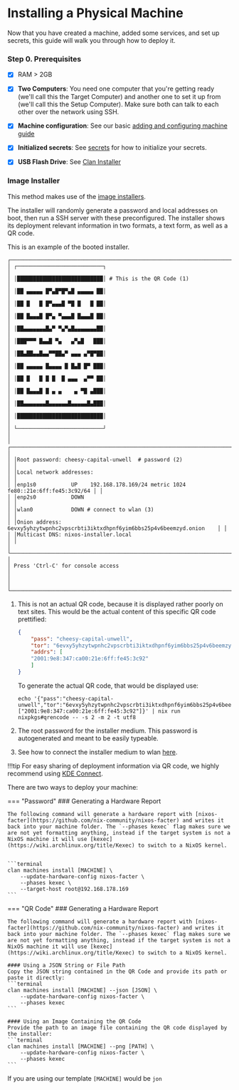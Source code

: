# Installing a Physical Machine

Now that you have created a machine, added some services, and set up secrets, this guide will walk you through how to deploy it.


### Step 0. Prerequisites
- [x] RAM > 2GB
- [x] **Two Computers**: You need one computer that you're getting ready (we'll call this the Target Computer) and another one to set it up from (we'll call this the Setup Computer). Make sure both can talk to each other over the network using SSH.
- [x] **Machine configuration**: See our basic [adding and configuring machine guide](./add-machines.md)
- [x] **Initialized secrets**: See [secrets](../secrets.md) for how to initialize your secrets.
- [x] **USB Flash Drive**: See [Clan Installer](./create-installer.md)


### Image Installer
This method makes use of the [image installers](./create-installer.md).

The installer will randomly generate a password and local addresses on boot, then run a SSH server with these preconfigured.
The installer shows its deployment relevant information in two formats, a text form, as well as a QR code.


This is an example of the booted installer.

```{ .bash .annotate .no-copy .nohighlight}
┌─────────────────────────────────────────────────────────────────────────────────────┐
│ ┌───────────────────────────┐                                                       │
│ │███████████████████████████│ # This is the QR Code (1)                             │
│ │██ ▄▄▄▄▄ █▀▄█▀█▀▄█ ▄▄▄▄▄ ██│                                                       │
│ │██ █   █ █▀▄▄▄█ ▀█ █   █ ██│                                                       │
│ │██ █▄▄▄█ █▀▄ ▀▄▄▄█ █▄▄▄█ ██│                                                       │
│ │██▄▄▄▄▄▄▄█▄▀ ▀▄▀▄█▄▄▄▄▄▄▄██│                                                       │
│ │███▀▀▀ █▄▄█ ▀▄   ▄▀▄█   ███│                                                       │
│ │██▄██▄▄█▄▄▀▀██▄▀ ▄▄▄ ▄▀█▀██│                                                       │
│ │██ ▄▄▄▄▄ █▄▄▄▄ █ █▄█ █▀ ███│                                                       │
│ │██ █   █ █ █  █ ▄▄▄  ▄▀▀ ██│                                                       │
│ │██ █▄▄▄█ █ ▄ ▄    ▄ ▀█ ▄███│                                                       │
│ │██▄▄▄▄▄▄▄█▄▄▄▄▄▄█▄▄▄▄▄█▄███│                                                       │
│ │███████████████████████████│                                                       │
│ └───────────────────────────┘                                                       │
│ ┌─────────────────────────────────────────────────────────────────────────────────┐ │
│ │Root password: cheesy-capital-unwell  # password (2)                             │ │
│ │Local network addresses:                                                         │ │
│ │enp1s0           UP    192.168.178.169/24 metric 1024 fe80::21e:6ff:fe45:3c92/64 │ │
│ │enp2s0           DOWN                                                            │ │
│ │wlan0            DOWN # connect to wlan (3)                                      │ │
│ │Onion address: 6evxy5yhzytwpnhc2vpscrbti3iktxdhpnf6yim6bbs25p4v6beemzyd.onion    │ │
│ │Multicast DNS: nixos-installer.local                                             │ │
│ └─────────────────────────────────────────────────────────────────────────────────┘ │
│ Press 'Ctrl-C' for console access                                                   │ 
│                                                                                     │
└─────────────────────────────────────────────────────────────────────────────────────┘
```

1.  This is not an actual QR code, because it is displayed rather poorly on text sites.
    This would be the actual content of this specific QR code prettified:
    ```json
    {
        "pass": "cheesy-capital-unwell",
        "tor": "6evxy5yhzytwpnhc2vpscrbti3iktxdhpnf6yim6bbs25p4v6beemzyd.onion",
        "addrs": [
        "2001:9e8:347:ca00:21e:6ff:fe45:3c92"
        ]
    }
    ```

    To generate the actual QR code, that would be displayed use:
    ```shellSession
    echo '{"pass":"cheesy-capital-unwell","tor":"6evxy5yhzytwpnhc2vpscrbti3iktxdhpnf6yim6bbs25p4v6beemzyd.onion","addrs":["2001:9e8:347:ca00:21e:6ff:fe45:3c92"]}' | nix run nixpkgs#qrencode -- -s 2 -m 2 -t utf8
    ```
2.  The root password for the installer medium.
    This password is autogenerated and meant to be easily typeable.
3.  See how to connect the installer medium to wlan [here](./create-installer.md).

!!!tip
    For easy sharing of deployment information via QR code, we highly recommend using [KDE Connect](https://apps.kde.org/de/kdeconnect/).

There are two ways to deploy your machine:


=== "Password"
    ### Generating a Hardware Report

    The following command will generate a hardware report with [nixos-facter](https://github.com/nix-community/nixos-facter) and writes it back into your machine folder. The `--phases kexec` flag makes sure we are not yet formatting anything, instead if the target system is not a NixOS machine it will use [kexec](https://wiki.archlinux.org/title/Kexec) to switch to a NixOS kernel.


    ```terminal
    clan machines install [MACHINE] \
        --update-hardware-config nixos-facter \
        --phases kexec \
        --target-host root@192.168.178.169
    ```

=== "QR Code"
    ### Generating a Hardware Report

    The following command will generate a hardware report with [nixos-facter](https://github.com/nix-community/nixos-facter) and writes it back into your machine folder. The `--phases kexec` flag makes sure we are not yet formatting anything, instead if the target system is not a NixOS machine it will use [kexec](https://wiki.archlinux.org/title/Kexec) to switch to a NixOS kernel.

    #### Using a JSON String or File Path
    Copy the JSON string contained in the QR Code and provide its path or paste it directly:
    ```terminal
    clan machines install [MACHINE] --json [JSON] \
        --update-hardware-config nixos-facter \
        --phases kexec
    ```

    #### Using an Image Containing the QR Code
    Provide the path to an image file containing the QR code displayed by the installer:
    ```terminal
    clan machines install [MACHINE] --png [PATH] \
        --update-hardware-config nixos-facter \
        --phases kexec
    ```


If you are using our template `[MACHINE]` would be `jon`
